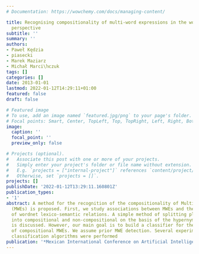 ```yaml
---
# Documentation: https://wowchemy.com/docs/managing-content/

title: Recognising compositionality of multi-word expressions in the wordnet oriented
  perspective
subtitle: ''
summary: ''
authors:
- Paweł Kędzia
- piasecki
- Marek Maziarz
- Michał Marci\ŉczuk
tags: []
categories: []
date: 2013-01-01
lastmod: 2022-01-12T14:29:11+01:00
featured: false
draft: false

# Featured image
# To use, add an image named `featured.jpg/png` to your page's folder.
# Focal points: Smart, Center, TopLeft, Top, TopRight, Left, Right, BottomLeft, Bottom, BottomRight.
image:
  caption: ''
  focal_point: ''
  preview_only: false

# Projects (optional).
#   Associate this post with one or more of your projects.
#   Simply enter your project's folder or file name without extension.
#   E.g. `projects = ["internal-project"]` references `content/project/deep-learning/index.md`.
#   Otherwise, set `projects = []`.
projects: []
publishDate: '2022-01-12T13:29:11.160801Z'
publication_types:
- '1'
abstract: A method for the recognition of the compositionality of Multi Word Expressions
  (MWEs) is proposed. First, we study associations between MWEs and the structure
  of wordnet lexico-semantic relations. A simple method of splitting plWordNet's MWEs
  into compositional and non-compositional on the basis of the hypernymy structure
  is discussed. However, our main goal is to build a classifier for the recognition
  of compositional MWEs. We assume prior MWE detection. Several experiments with different
  classification algorithms were performed
publication: '*Mexican International Conference on Artificial Intelligence*'
---
```

